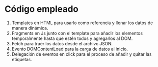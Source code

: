 # Código empleado
1. Templates en HTML para usarlo como referencia y llenar los datos de manera dinámica.
2. Fragments en Js junto con el template para añadir los elementos temporalmente hasta que estén todos y agregarlos al DOM.
3. Fetch para traer los datos desde el archivo JSON.
4. Evento DOMContentLoad para la carga de datos al inicio.
5. Delegación de eventos en click para el proceso de añadir y quitar las etiquetas.